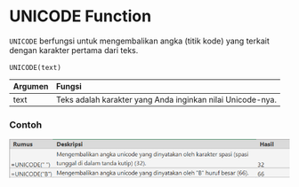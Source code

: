 # UNICODE Function

`UNICODE` berfungsi untuk mengembalikan angka \(titik kode\) yang terkait dengan karakter pertama dari teks.

```text
UNICODE(text)
```

| Argumen | Fungsi |
| :--- | :--- |
| text | Teks adalah karakter yang Anda inginkan nilai Unicode-nya. |

### Contoh

![](../.gitbook/assets/image%20%282%29.png)


